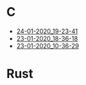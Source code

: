 # C
* [24-01-2020_19-23-41](c/24-01-2020_19-23-41.md)
* [23-01-2020_18-36-18](c/23-01-2020_18-36-18.md)
* [23-01-2020_10-36-29](c/23-01-2020_10-36-29.md)

# Rust
